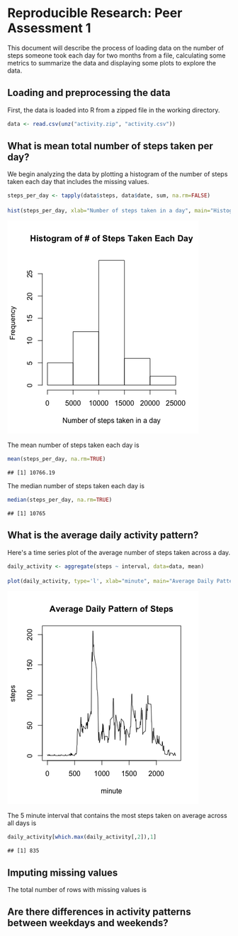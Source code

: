 # Reproducible Research: Peer Assessment 1

This document will describe the process of loading data on the number of steps someone took each day for two months from a file, calculating some metrics to summarize the data and displaying some plots to explore the data.

## Loading and preprocessing the data

First, the data is loaded into R from a zipped file in the working directory.


```r
data <- read.csv(unz("activity.zip", "activity.csv"))
```

## What is mean total number of steps taken per day?

We begin analyzing the data by plotting a histogram of the number of steps taken each day that includes the missing values. 


```r
steps_per_day <- tapply(data$steps, data$date, sum, na.rm=FALSE)

hist(steps_per_day, xlab="Number of steps taken in a day", main="Histogram of # of Steps Taken Each Day")
```

![](PA1_template_files/figure-html/unnamed-chunk-2-1.png) 

The mean number of steps taken each day is


```r
mean(steps_per_day, na.rm=TRUE)
```

```
## [1] 10766.19
```

The median number of steps taken each day is


```r
median(steps_per_day, na.rm=TRUE)
```

```
## [1] 10765
```

## What is the average daily activity pattern?

Here's a time series plot of the average number of steps taken across a day.


```r
daily_activity <- aggregate(steps ~ interval, data=data, mean)

plot(daily_activity, type='l', xlab="minute", main="Average Daily Pattern of Steps")
```

![](PA1_template_files/figure-html/unnamed-chunk-5-1.png) 

The 5 minute interval that contains the most steps taken on average across all days is


```r
daily_activity[which.max(daily_activity[,2]),1]
```

```
## [1] 835
```

## Imputing missing values

The total number of rows with missing values is



## Are there differences in activity patterns between weekdays and weekends?
